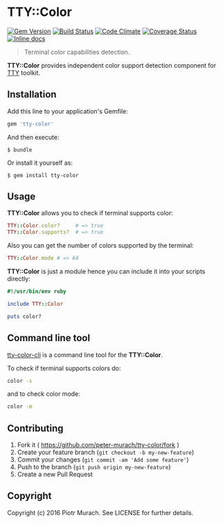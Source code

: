 # TTY::Color
[![Gem Version](https://badge.fury.io/rb/tty-color.svg)][gem]
[![Build Status](https://secure.travis-ci.org/peter-murach/tty-color.svg?branch=master)][travis]
[![Code Climate](https://codeclimate.com/github/peter-murach/tty-color/badges/gpa.svg)][codeclimate]
[![Coverage Status](https://coveralls.io/repos/peter-murach/tty-color/badge.svg)][coverage]
[![Inline docs](http://inch-ci.org/github/peter-murach/tty-color.svg?branch=master)][inchpages]

[gem]: http://badge.fury.io/rb/tty-color
[travis]: http://travis-ci.org/peter-murach/tty-color
[codeclimate]: https://codeclimate.com/github/peter-murach/tty-color
[coverage]: https://coveralls.io/r/peter-murach/tty-color
[inchpages]: http://inch-ci.org/github/peter-murach/tty-color

> Terminal color capabilities detection.

**TTY::Color** provides independent color support detection component for [TTY](https://github.com/peter-murach/tty) toolkit.

## Installation

Add this line to your application's Gemfile:

```ruby
gem 'tty-color'
```

And then execute:

    $ bundle

Or install it yourself as:

    $ gem install tty-color

## Usage

**TTY::Color** allows you to check if terminal supports color:

```ruby
TTY::Color.color?     # => true
TTY::Color.supports?  # => true
```

Also you can get the number of colors supported by the terminal:

```ruby
TTY::Color.mode # => 64
```

**TTY::Color** is just a module hence you can include it into your scripts directly:

```ruby
#!/usr/bin/env ruby

include TTY::Color

puts color?
```

## Command line tool

[tty-color-cli](https://github.com/peter-murach/tty-color-cli) is a command line tool for the **TTY::Color**.

To check if terminal supports colors do:

```bash
color -s
```

and to check color mode:

```bash
color -m
```

## Contributing

1. Fork it ( https://github.com/peter-murach/tty-color/fork )
2. Create your feature branch (`git checkout -b my-new-feature`)
3. Commit your changes (`git commit -am 'Add some feature'`)
4. Push to the branch (`git push origin my-new-feature`)
5. Create a new Pull Request

## Copyright

Copyright (c) 2016 Piotr Murach. See LICENSE for further details.
